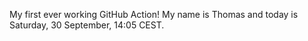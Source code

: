 My first ever working GitHub Action!
My name is Thomas and today is Saturday, 30 September, 14:05 CEST. 
